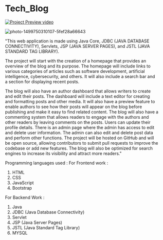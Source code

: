 # Tech_Blog    

[![Project Preview video](https://img.shields.io/badge/Project-Preview-blue?style=for-the-badge)](https://www.youtube.com/watch?v=URMQq3XWlSg)   

![photo-1499750310107-5fef28a66643](https://github.com/samagra44/Tech_Blog/assets/77968722/1daf9b88-e8bc-4110-9969-ec9004280d6d)    


"This web application is made using Java Core, JDBC (JAVA DATABASE CONNECTIVITY), Servlets, JSP (JAVA SERVER PAGES), and JSTL (JAVA STANDARD TAG LIBRARY).

The project will start with the creation of a homepage that provides an overview of the blog and its purpose. The homepage will include links to various categories of articles such as software development, artificial intelligence, cybersecurity, and others. It will also include a search bar and a section for displaying recent posts.

The blog will also have an author dashboard that allows writers to create and edit their posts. The dashboard will include a text editor for creating and formatting posts and other media. It will also have a preview feature to enable authors to see how their posts will appear on the blog before publishing and make it easy to find related content. The blog will also have a commenting system that allows readers to engage with the authors and other readers by leaving comments on the posts. Users can update their profile details. There is an admin page where the admin has access to edit and delete user information. The admin can also edit and delete post data and perform other functions. The project will be hosted on GitHub and will be open source, allowing contributors to submit pull requests to improve the codebase or add new features. The blog will also be optimized for search engines to increase its visibility and attract more readers."

Programming languages used : 
For Frontend work :
1. HTML
2. CSS
3. JavaScript
4. Bootstrap

For Backend Work :
1. Java 
2. JDBC (Java Database Connectivity) 
3. Servlet
4. JSP (Java Server Pages) 
5. JSTL (Java Standard Tag Library) 
6. MYSQL
